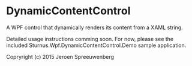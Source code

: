 # DynamicContentControl
A WPF control that dynamically renders its content from a XAML string.

Detailed usage instructions comming soon. For now, please see the included Sturnus.Wpf.DynamicContentControl.Demo sample application.

Copryright (c) 2015 Jeroen Spreeuwenberg
